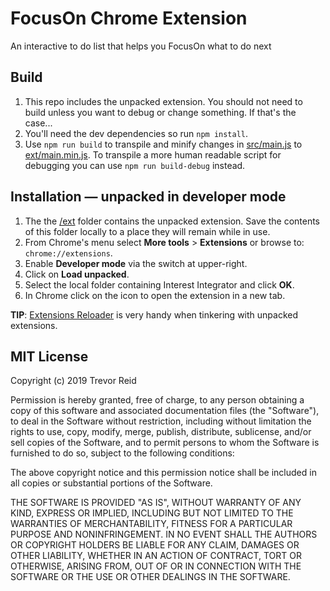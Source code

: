 # FocusOn Chrome Extension

An interactive to do list that helps you FocusOn what to do next

## Build
1. This repo includes the unpacked extension.  You should not need to build 
   unless you want to debug or change something.  If that's the case...
2. You'll need the dev dependencies so run `npm install`.
3. Use `npm run build` to transpile and minify changes in [src/main.js](src/main.js)
   to [ext/main.min.js](ext/main.min.js).  To transpile a more human readable 
   script for debugging you can use `npm run build-debug` instead.

## Installation — unpacked in developer mode
1. The the [/ext](ext/) folder contains the unpacked extension. Save the 
   contents of this folder locally to a place they will remain while in use.
2. From Chrome's menu select **More tools** > **Extensions** or browse to:
   `chrome://extensions`.
3. Enable **Developer mode** via the switch at upper-right.
4. Click on **Load unpacked**.
5. Select the local folder containing Interest Integrator and click **OK**.
6. In Chrome click on the icon to open the extension in a new tab.

__TIP__: [Extensions Reloader](https://github.com/arikw/chrome-extensions-reloader) is very handy when tinkering with unpacked extensions.

## MIT License

Copyright (c) 2019 Trevor Reid

Permission is hereby granted, free of charge, to any person obtaining a copy
of this software and associated documentation files (the "Software"), to deal
in the Software without restriction, including without limitation the rights
to use, copy, modify, merge, publish, distribute, sublicense, and/or sell
copies of the Software, and to permit persons to whom the Software is
furnished to do so, subject to the following conditions:

The above copyright notice and this permission notice shall be included in all
copies or substantial portions of the Software.

THE SOFTWARE IS PROVIDED "AS IS", WITHOUT WARRANTY OF ANY KIND, EXPRESS OR
IMPLIED, INCLUDING BUT NOT LIMITED TO THE WARRANTIES OF MERCHANTABILITY,
FITNESS FOR A PARTICULAR PURPOSE AND NONINFRINGEMENT. IN NO EVENT SHALL THE
AUTHORS OR COPYRIGHT HOLDERS BE LIABLE FOR ANY CLAIM, DAMAGES OR OTHER
LIABILITY, WHETHER IN AN ACTION OF CONTRACT, TORT OR OTHERWISE, ARISING FROM,
OUT OF OR IN CONNECTION WITH THE SOFTWARE OR THE USE OR OTHER DEALINGS IN THE
SOFTWARE.
